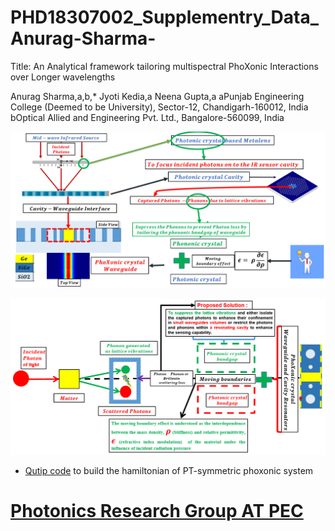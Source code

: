 # PHD18307002_Supplementry_Data_Anurag-Sharma-
Title: An Analytical framework tailoring multispectral PhoXonic Interactions over Longer wavelengths

Anurag Sharma,a,b,* Jyoti Kedia,a Neena Gupta,a
aPunjab Engineering College (Deemed to be University), Sector-12, Chandigarh-160012, India
bOptical Allied and Engineering Pvt. Ltd., Bangalore-560099, India



![Fig. 1](https://github.com/NANOPHOTONIC-RESEARCH-SOCIETY-AT-PEC/PHD18307002_Supplementry_Data_Anurag-Sharma-/blob/main/Gallery/main%20idea%201.PNG)


![Fig. 1](https://github.com/NANOPHOTONIC-RESEARCH-SOCIETY-AT-PEC/PHD18307002_Supplementry_Data_Anurag-Sharma-/blob/main/Gallery/main%20idea%202.PNG)


- [Qutip code](https://github.com/NANOPHOTONIC-RESEARCH-SOCIETY-AT-PEC/PHD18307002_Supplementry_Data_Anurag-Sharma-/blob/main/QUTIP%20code%20.py) to build the hamiltonian of PT-symmetric phoxonic system

# [Photonics Research Group AT PEC](https://github.com/NANOPHOTONIC-RESEARCH-SOCIETY-AT-PEC/KNOW_ABOUT_OUR_LAB)
